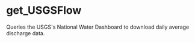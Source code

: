 # get_USGSFlow
Queries the USGS's National Water Dashboard to download daily average discharge data.
